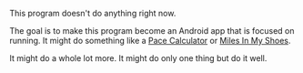 This program doesn't do anything right now.

The goal is to make this program become an Android app that is focused on running. It might do something like a [Pace Calculator](https://github.com/thedanimal/PaceConverter/wiki) or [Miles In My Shoes](https://github.com/thedanimal/MilesInMyShoes/wiki).

It might do a whole lot more. It might do only one thing but do it well.

